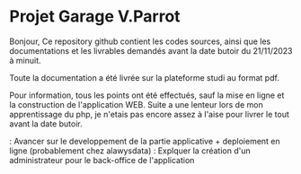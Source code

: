 # Projet Garage V.Parrot
Bonjour,
Ce repository github contient les codes sources, ainsi que les documentations et les livrables demandés avant la date butoir du 21/11/2023 à minuit.

Toute la documentation a été livrée sur la plateforme studi au format pdf.

Pour information, tous les points ont été effectués, sauf la mise en ligne et la construction de l'application WEB.
Suite a une lenteur lors de mon apprentissage du php, je n'etais pas encore assez à l'aise pour livrer le tout avant la date butoir.

<TODO>: Avancer sur le developpement de la partie applicative + deploiement en ligne (probablement chez alawysdata)
<TODO>: Explquer la création d'un administrateur pour le back-office de l'application
